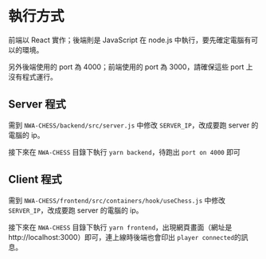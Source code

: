 # 執行方式
前端以 React 實作；後端則是 JavaScript 在 node.js 中執行，要先確定電腦有可以的環境。

另外後端使用的 port 為 4000；前端使用的 port 為 3000，請確保這些 port 上沒有程式運行。

## Server 程式
需到 `NWA-CHESS/backend/src/server.js` 中修改 `SERVER_IP`，改成要跑 server 的電腦的 ip。

接下來在 `NWA-CHESS` 目錄下執行 `yarn backend`，待跑出 `port on 4000` 即可

## Client 程式
需到 `NWA-CHESS/frontend/src/containers/hook/useChess.js` 中修改 `SERVER_IP`，改成要跑 server 的電腦的 ip。

接下來在 `NWA-CHESS` 目錄下執行 `yarn frontend`，出現網頁畫面（網址是 http://localhost:3000）即可，連上線時後端也會印出 `player connected`的訊息。